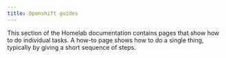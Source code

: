 ```yaml
---
title: Openshift guides
---
```


This section of the Homelab documentation contains pages that show how to do individual tasks.
A how-to page shows how to do a single thing, typically by giving a short sequence of steps.
